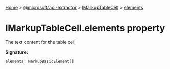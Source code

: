[Home](./index) &gt; [@microsoft/api-extractor](./api-extractor.md) &gt; [IMarkupTableCell](./api-extractor.imarkuptablecell.md) &gt; [elements](./api-extractor.imarkuptablecell.elements.md)

# IMarkupTableCell.elements property

The text content for the table cell

**Signature:**
```javascript
elements: MarkupBasicElement[]
```

